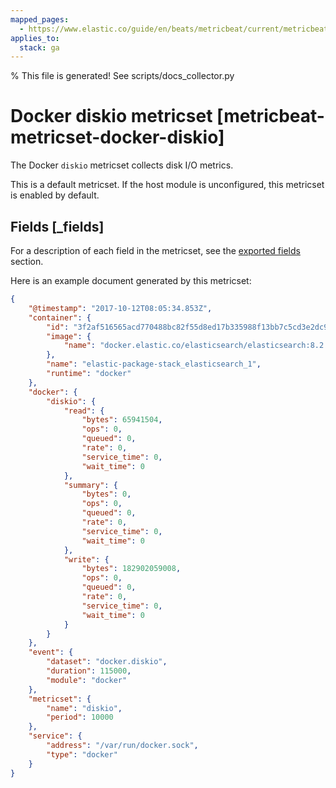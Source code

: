 ```yaml
---
mapped_pages:
  - https://www.elastic.co/guide/en/beats/metricbeat/current/metricbeat-metricset-docker-diskio.html
applies_to:
  stack: ga
---
```


% This file is generated! See scripts/docs_collector.py

# Docker diskio metricset [metricbeat-metricset-docker-diskio]

The Docker `diskio` metricset collects disk I/O metrics.

This is a default metricset. If the host module is unconfigured, this metricset is enabled by default.

## Fields [_fields]

For a description of each field in the metricset, see the [exported fields](/reference/metricbeat/exported-fields-docker.md) section.

Here is an example document generated by this metricset:

```json
{
    "@timestamp": "2017-10-12T08:05:34.853Z",
    "container": {
        "id": "3f2af516565acd770488bc82f55d8ed17b335988f13bb7c5cd3e2dc9abdac6f4",
        "image": {
            "name": "docker.elastic.co/elasticsearch/elasticsearch:8.2.0-SNAPSHOT"
        },
        "name": "elastic-package-stack_elasticsearch_1",
        "runtime": "docker"
    },
    "docker": {
        "diskio": {
            "read": {
                "bytes": 65941504,
                "ops": 0,
                "queued": 0,
                "rate": 0,
                "service_time": 0,
                "wait_time": 0
            },
            "summary": {
                "bytes": 0,
                "ops": 0,
                "queued": 0,
                "rate": 0,
                "service_time": 0,
                "wait_time": 0
            },
            "write": {
                "bytes": 182902059008,
                "ops": 0,
                "queued": 0,
                "rate": 0,
                "service_time": 0,
                "wait_time": 0
            }
        }
    },
    "event": {
        "dataset": "docker.diskio",
        "duration": 115000,
        "module": "docker"
    },
    "metricset": {
        "name": "diskio",
        "period": 10000
    },
    "service": {
        "address": "/var/run/docker.sock",
        "type": "docker"
    }
}
```
